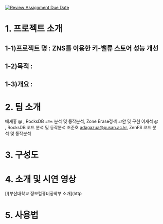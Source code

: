 [![Review Assignment Due Date](https://classroom.github.com/assets/deadline-readme-button-24ddc0f5d75046c5622901739e7c5dd533143b0c8e959d652212380cedb1ea36.svg)](https://classroom.github.com/a/fnZ3vxy8)

# 1. 프로젝트 소개
## 1-1)프로젝트 명 : ZNS를 이용한 키-밸류 스토어 성능 개선
## 1-2)목적 : 
## 1-3)개요 : 

# 2. 팀 소개

배재홍 @ , RocksDB 코드 분석 및 동작분석, Zone Erase정책 고안 및 구현
이재석 @ , RocksDB 코드 분석 및 동작분석
조준호 adagazua@pusan.ac.kr, ZenFS 코드 분석 및 동작분석

# 3. 구성도

# 4. 소개 및 시연 영상
[![부산대학교 정보컴퓨터공학부 소개](http
# 5. 사용법
